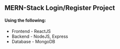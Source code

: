 ## MERN-Stack Login/Register Project

#### Using the following:
- Frontend - ReactJS
- Backend - NodeJS, Express
- Database - MongoDB
